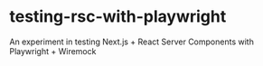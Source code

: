 # testing-rsc-with-playwright
An experiment in testing Next.js + React Server Components with Playwright + Wiremock
